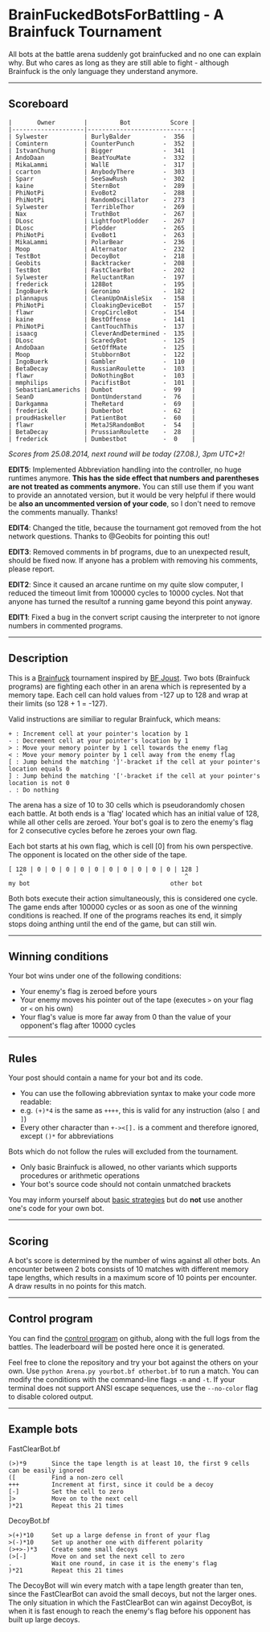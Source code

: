 BrainFuckedBotsForBattling - A Brainfuck Tournament
===================================================

All bots at the battle arena suddenly got brainfucked and no one can explain why. But who cares as long as they are still able to fight - although Brainfuck is the only language they understand anymore.

---

Scoreboard
----------

    |       Owner        |         Bot           Score |
    |--------------------|-----------------------------|
    | Sylwester          | BurlyBalder         -  356  |
    | Comintern          | CounterPunch        -  352  |
    | IstvanChung        | Bigger              -  341  |
    | AndoDaan           | BeatYouMate         -  332  |
    | MikaLammi          | WallE               -  317  |
    | ccarton            | AnybodyThere        -  303  |
    | Sparr              | SeeSawRush          -  302  |
    | kaine              | SternBot            -  289  |
    | PhiNotPi           | EvoBot2             -  288  |
    | PhiNotPi           | RandomOscillator    -  273  |
    | Sylwester          | TerribleThor        -  269  |
    | Nax                | TruthBot            -  267  |
    | DLosc              | LightfootPlodder    -  267  |
    | DLosc              | Plodder             -  265  |
    | PhiNotPi           | EvoBot1             -  263  |
    | MikaLammi          | PolarBear           -  236  |
    | Moop               | Alternator          -  232  |
    | TestBot            | DecoyBot            -  218  |
    | Geobits            | Backtracker         -  208  |
    | TestBot            | FastClearBot        -  202  |
    | Sylwester          | ReluctantRan        -  197  |
    | frederick          | 128Bot              -  195  |
    | IngoBuerk          | Geronimo            -  182  |
    | plannapus          | CleanUpOnAisleSix   -  158  |
    | PhiNotPi           | CloakingDeviceBot   -  157  |
    | flawr              | CropCircleBot       -  154  |
    | kaine              | BestOffense         -  141  |
    | PhiNotPi           | CantTouchThis       -  137  |
    | isaacg             | CleverAndDetermined -  135  |
    | DLosc              | ScaredyBot          -  125  |
    | AndoDaan           | GetOffMate          -  125  |
    | Moop               | StubbornBot         -  122  |
    | IngoBuerk          | Gambler             -  110  |
    | BetaDecay          | RussianRoulette     -  103  |
    | flawr              | DoNothingBot        -  103  |
    | mmphilips          | PacifistBot         -  101  |
    | SebastianLamerichs | Dumbot              -  99   |
    | SeanD              | DontUnderstand      -  76   |
    | Darkgamma          | TheRetard           -  69   |
    | frederick          | Dumberbot           -  62   |
    | proudHaskeller     | PatientBot          -  60   |
    | flawr              | MetaJSRandomBot     -  54   |
    | BetaDecay          | PrussianRoulette    -  28   |
    | frederick          | Dumbestbot          -  0    |

_Scores from 25.08.2014, next round will be today (27.08.), 3pm UTC+2!_

__EDIT5__: Implemented Abbreviation handling into the controller, no huge runtimes anymore. __This has the side effect that numbers and parentheses are not treated as comments anymore.__ You can still use them if you want to provide an annotated version, but it would be very helpful if there would be __also an uncommented version of your code__, so I don't need to remove the comments manually. Thanks!

__EDIT4__: Changed the title, because the tournament got removed from the hot network questions. Thanks to @Geobits for pointing this out!

__EDIT3__: Removed comments in bf programs, due to an unexpected result, should be fixed now. If anyone has a problem with removing his comments, please report.

__EDIT2__: Since it caused an arcane runtime on my quite slow computer, I reduced the timeout limit from 100000 cycles to 10000 cycles. Not that anyone has turned the resultof a running game beyond this point anyway.

__EDIT1__: Fixed a bug in the convert script causing the interpreter to not ignore numbers in commented programs.

---

Description
-----------

This is a [Brainfuck](http://esolangs.org/wiki/Brainfuck) tournament inspired by [BF Joust](http://esolangs.org/wiki/BF_Joust). Two bots (Brainfuck programs) are fighting each other in an arena which is represented by a memory tape. Each cell can hold values from -127 up to 128 and wrap at their limits (so 128 + 1 = -127).

Valid instructions are similiar to regular Brainfuck, which means:

    + : Increment cell at your pointer's location by 1
    - : Decrement cell at your pointer's location by 1
    > : Move your memory pointer by 1 cell towards the enemy flag
    < : Move your memory pointer by 1 cell away from the enemy flag
    [ : Jump behind the matching ']'-bracket if the cell at your pointer's location equals 0
    ] : Jump behind the matching '['-bracket if the cell at your pointer's location is not 0
    . : Do nothing

The arena has a size of 10 to 30 cells which is pseudorandomly chosen each battle. At both ends is a 'flag' located which has an initial value of 128, while all other cells are zeroed. Your bot's goal is to zero the enemy's flag for 2 consecutive cycles before he zeroes your own flag.

Each bot starts at his own flag, which is cell [0] from his own perspective. The opponent is located on the other side of the tape.

	[ 128 | 0 | 0 | 0 | 0 | 0 | 0 | 0 | 0 | 0 | 0 | 128 ]
	   ^											 ^
	my bot										 other bot

Both bots execute their action simultaneously, this is considered one cycle. The game ends after 100000 cycles or as soon as one of the winning conditions is reached. If one of the programs reaches its end, it simply stops doing anthing until the end of the game, but can still win.

---

Winning conditions
------------------

Your bot wins under one of the following conditions:

* Your enemy's flag is zeroed before yours
* Your enemy moves his pointer out of the tape (executes `>` on your flag or `<` on his own)
* Your flag's value is more far away from 0 than the value of your opponent's flag after 10000 cycles

---

Rules
-----

Your post should contain a name for your bot and its code.

* You can use the following abbreviation syntax to make your code more readable:
 * e.g. `(+)*4` is the same as `++++`, this is valid for any instruction (also `[` and `]`)
* Every other character than `+-><[].` is a comment and therefore ignored, except `()*` for abbreviations

Bots which do not follow the rules will excluded from the tournament.

* Only basic Brainfuck is allowed, no other variants which supports procedures or arithmetic operations
* Your bot's source code should not contain unmatched brackets

You may inform yourself about [basic strategies](http://esolangs.org/wiki/BF_Joust_strategies) but do __not__ use another one's code for your own bot.

---

Scoring
-------

A bot's score is determined by the number of wins against all other bots.
An encounter between 2 bots consists of 10 matches with different memory tape lengths, which results in a maximum score of 10 points per encounter.
A draw results in no points for this match.

---

Control program
---------------

You can find the [control program](https://github.com/redevined/brainfuck/tree/master/BrainFuckedBotsForBattling) on github, along with the full logs from the battles.
The leaderboard will be posted here once it is generated.

Feel free to clone the repository and try your bot against the others on your own. Use `python Arena.py yourbot.bf otherbot.bf` to run a match. You can modify the conditions with the command-line flags `-m` and `-t`. If your terminal does not support ANSI escape sequences, use the `--no-color` flag to disable colored output.

---

Example bots
------------

FastClearBot.bf

	(>)*9		Since the tape length is at least 10, the first 9 cells can be easily ignored
	([			Find a non-zero cell
	+++			Increment at first, since it could be a decoy
	[-]			Set the cell to zero
	]>			Move on to the next cell
	)*21		Repeat this 21 times

DecoyBot.bf

	>(+)*10		Set up a large defense in front of your flag
	>(-)*10		Set up another one with different polarity
	(>+>-)*3	Create some small decoys
	(>[-]		Move on and set the next cell to zero
	.			Wait one round, in case it is the enemy's flag
	)*21		Repeat this 21 times

The DecoyBot will win every match with a tape length greater than ten, since the FastClearBot can avoid the small decoys, but not the larger ones. The only situation in which the FastClearBot can win against DecoyBot, is when it is fast enough to reach the enemy's flag before his opponent has built up large decoys.
